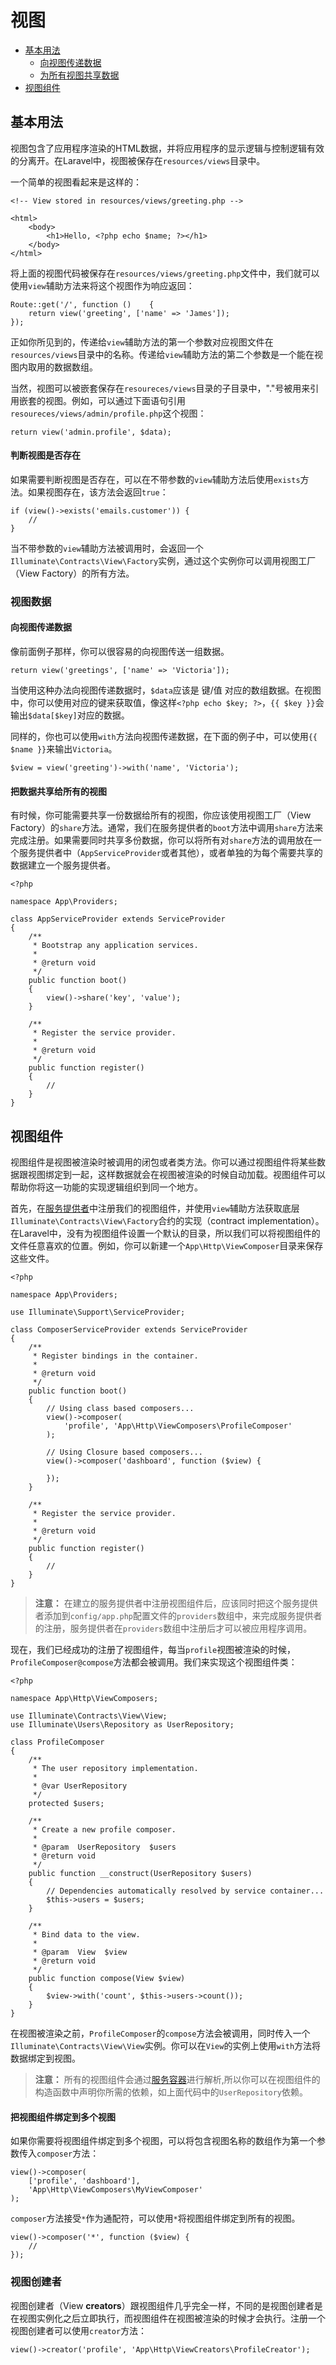 # 视图

- [基本用法](#basic-usage)
    - [向视图传递数据](#passing-data-to-views)
    - [为所有视图共享数据](#sharing-data-with-all-views)
- [视图组件](#view-composers)

<a name="basic-usage"></a>
## 基本用法

视图包含了应用程序渲染的HTML数据，并将应用程序的显示逻辑与控制逻辑有效的分离开。在Laravel中，视图被保存在`resources/views`目录中。

一个简单的视图看起来是这样的：

    <!-- View stored in resources/views/greeting.php -->

    <html>
        <body>
            <h1>Hello, <?php echo $name; ?></h1>
        </body>
    </html>

将上面的视图代码被保存在`resources/views/greeting.php`文件中，我们就可以使用`view`辅助方法来将这个视图作为响应返回：

    Route::get('/', function ()    {
        return view('greeting', ['name' => 'James']);
    });

正如你所见到的，传递给`view`辅助方法的第一个参数对应视图文件在`resources/views`目录中的名称。传递给`view`辅助方法的第二个参数是一个能在视图内取用的数据数组。

当然，视图可以被嵌套保存在`resoureces/views`目录的子目录中，"."号被用来引用嵌套的视图。例如，可以通过下面语句引用`resoureces/views/admin/profile.php`这个视图：

    return view('admin.profile', $data);

#### 判断视图是否存在

如果需要判断视图是否存在，可以在不带参数的`view`辅助方法后使用`exists`方法。如果视图存在，该方法会返回`true`：

    if (view()->exists('emails.customer')) {
        //
    }

当不带参数的`view`辅助方法被调用时，会返回一个`Illuminate\Contracts\View\Factory`实例，通过这个实例你可以调用视图工厂（View Factory）的所有方法。

<a name="view-data"></a>
### 视图数据

<a name="passing-data-to-views"></a>
#### 向视图传递数据

像前面例子那样，你可以很容易的向视图传送一组数据。

    return view('greetings', ['name' => 'Victoria']);

当使用这种办法向视图传递数据时，`$data`应该是 键/值 对应的数组数据。在视图中，你可以使用对应的键来获取值，像这样`<?php echo $key; ?>`，`{{ $key }}`会输出`$data[$key]`对应的数据。

同样的，你也可以使用`with`方法向视图传递数据，在下面的例子中，可以使用`{{ $name }}`来输出`Victoria`。

    $view = view('greeting')->with('name', 'Victoria');

<a name="sharing-data-with-all-views"></a>
#### 把数据共享给所有的视图

有时候，你可能需要共享一份数据给所有的视图，你应该使用视图工厂（View Factory）的`share`方法。通常，我们在服务提供者的`boot`方法中调用`share`方法来完成注册。如果需要同时共享多份数据，你可以将所有对`share`方法的调用放在一个服务提供者中（`AppServiceProvider`或者其他），或者单独的为每个需要共享的数据建立一个服务提供者。

    <?php

    namespace App\Providers;

    class AppServiceProvider extends ServiceProvider
    {
        /**
         * Bootstrap any application services.
         *
         * @return void
         */
        public function boot()
        {
            view()->share('key', 'value');
        }

        /**
         * Register the service provider.
         *
         * @return void
         */
        public function register()
        {
            //
        }
    }

<a name="view-composers"></a>
## 视图组件

视图组件是视图被渲染时被调用的闭包或者类方法。你可以通过视图组件将某些数据跟视图绑定到一起，这样数据就会在视图被渲染的时候自动加载。视图组件可以帮助你将这一功能的实现逻辑组织到同一个地方。

首先，在[服务提供者](/docs/{{version}}/providers)中注册我们的视图组件，并使用`view`辅助方法获取底层`Illuminate\Contracts\View\Factory`合约的实现（contract implementation）。在Laravel中，没有为视图组件设置一个默认的目录，所以我们可以将视图组件的文件任意喜欢的位置。例如，你可以新建一个`App\Http\ViewComposer`目录来保存这些文件。

    <?php

    namespace App\Providers;

    use Illuminate\Support\ServiceProvider;

    class ComposerServiceProvider extends ServiceProvider
    {
        /**
         * Register bindings in the container.
         *
         * @return void
         */
        public function boot()
        {
            // Using class based composers...
            view()->composer(
                'profile', 'App\Http\ViewComposers\ProfileComposer'
            );

            // Using Closure based composers...
            view()->composer('dashboard', function ($view) {

            });
        }

        /**
         * Register the service provider.
         *
         * @return void
         */
        public function register()
        {
            //
        }
    }

> **注意：** 在建立的服务提供者中注册视图组件后，应该同时把这个服务提供者添加到`config/app.php`配置文件的`providers`数组中，来完成服务提供者的注册，服务提供者在`providers`数组中注册后才可以被应用程序调用。

现在，我们已经成功的注册了视图组件，每当`profile`视图被渲染的时候，`ProfileComposer@compose`方法都会被调用。我们来实现这个视图组件类：

    <?php

    namespace App\Http\ViewComposers;

    use Illuminate\Contracts\View\View;
    use Illuminate\Users\Repository as UserRepository;

    class ProfileComposer
    {
        /**
         * The user repository implementation.
         *
         * @var UserRepository
         */
        protected $users;

        /**
         * Create a new profile composer.
         *
         * @param  UserRepository  $users
         * @return void
         */
        public function __construct(UserRepository $users)
        {
            // Dependencies automatically resolved by service container...
            $this->users = $users;
        }

        /**
         * Bind data to the view.
         *
         * @param  View  $view
         * @return void
         */
        public function compose(View $view)
        {
            $view->with('count', $this->users->count());
        }
    }

在视图被渲染之前，`ProfileComposer`的`compose`方法会被调用，同时传入一个`Illuminate\Contracts\View\View`实例。你可以在`View`的实例上使用`with`方法将数据绑定到视图。

> **注意：** 所有的视图组件会通过[服务容器](/docs/{{version}}/container)进行解析,所以你可以在视图组件的构造函数中声明你所需的依赖，如上面代码中的`UserRepository`依赖。

#### 把视图组件绑定到多个视图

如果你需要将视图组件绑定到多个视图，可以将包含视图名称的数组作为第一个参数传入`composer`方法：

    view()->composer(
        ['profile', 'dashboard'],
        'App\Http\ViewComposers\MyViewComposer'
    );

`composer`方法接受`*`作为通配符，可以使用`*`将视图组件绑定到所有的视图。

    view()->composer('*', function ($view) {
        //
    });

### 视图创建者

视图创建者（View **creators**）跟视图组件几乎完全一样，不同的是视图创建者是在视图实例化之后立即执行，而视图组件在视图被渲染的时候才会执行。注册一个视图创建者可以使用`creator`方法：

    view()->creator('profile', 'App\Http\ViewCreators\ProfileCreator');
